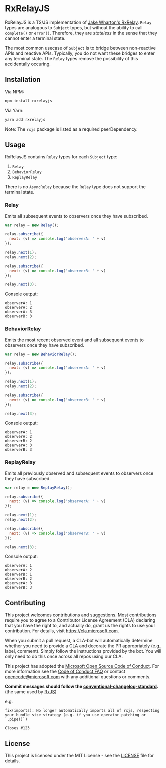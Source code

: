 # RxRelayJS
RxRelayJS is a TS/JS implementation of [Jake Wharton's RxRelay](https://github.com/JakeWharton/RxRelay). `Relay` types are analogous to `Subject` types, but without the ability to call `complete()` or `error()`. Therefore, they are _stateless_ in the sense that they cannot enter a terminal state. 

The most common usecase of `Subject` is to bridge between non-reactive APIs and reactive APIs. Typically, you do not want these bridges to enter any terminal state. The `Relay` types remove the possibility of this accidentally occuring.

## Installation
Via NPM:
```sh
npm install rxrelayjs
```
Via Yarn:
```sh
yarn add rxrelayjs
```

Note: The `rxjs` package is listed as a required peerDependency.

## Usage
RxRelayJS contains `Relay` types for each `Subject` type:
1. `Relay`
2. `BehaviorRelay`
3. `ReplayRelay`

There is no `AsyncRelay` because the `Relay` type does not support the terminal state.

### Relay
Emits all subsequent events to observers once they have subscribed.

```js
var relay = new Relay();

relay.subscribe({
  next: (v) => console.log('observerA: ' + v)
});

relay.next(1);
relay.next(2);

relay.subscribe({
  next: (v) => console.log('observerB: ' + v)
});

relay.next(3);

```

Console output:
```none
observerA: 1
observerA: 2
observerA: 3
observerB: 3
```

### BehaviorRelay
Emits the most recent observed event and all subsequent events to observers once they have subscribed.

```js
var relay = new BehaviorRelay();

relay.subscribe({
  next: (v) => console.log('observerA: ' + v)
});

relay.next(1);
relay.next(2);

relay.subscribe({
  next: (v) => console.log('observerB: ' + v)
});

relay.next(3);
```

Console output:

```none
observerA: 1
observerA: 2
observerB: 2
observerA: 3
observerB: 3
```

### ReplayRelay
Emits all previously observed and subsequent events to observers once they have subscribed.

```js
var relay = new ReplayRelay();

relay.subscribe({
  next: (v) => console.log('observerA: ' + v)
});

relay.next(1);
relay.next(2);

relay.subscribe({
  next: (v) => console.log('observerB: ' + v)
});

relay.next(3);
```

Console output:
```none
observerA: 1
observerA: 2
observerB: 1
observerB: 2
observerA: 3
observerB: 3
```

## Contributing

This project welcomes contributions and suggestions.  Most contributions require you to agree to a
Contributor License Agreement (CLA) declaring that you have the right to, and actually do, grant us
the rights to use your contribution. For details, visit https://cla.microsoft.com.

When you submit a pull request, a CLA-bot will automatically determine whether you need to provide
a CLA and decorate the PR appropriately (e.g., label, comment). Simply follow the instructions
provided by the bot. You will only need to do this once across all repos using our CLA.

This project has adopted the [Microsoft Open Source Code of Conduct](https://opensource.microsoft.com/codeofconduct/).
For more information see the [Code of Conduct FAQ](https://opensource.microsoft.com/codeofconduct/faq/) or
contact [opencode@microsoft.com](mailto:opencode@microsoft.com) with any additional questions or comments.

**Commit messages should follow the [conventional-changelog-standard](https://github.com/bcoe/conventional-changelog-standard/blob/master/convention.md).** (the same used by [RxJS](https://github.com/ReactiveX/rxjs))

e.g.

```
fix(imports): No longer automatically imports all of rxjs, respecting your bundle size strategy (e.g. if you use operator patching or `.pipe()`)

Closes #123
```

## License
This project is licensed under the MIT License - see the [LICENSE](LICENSE) file for details.

